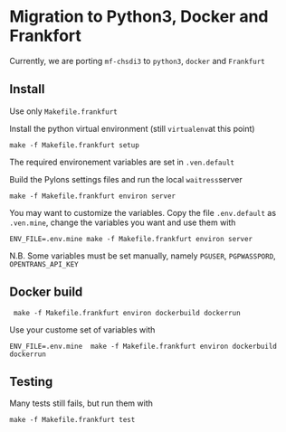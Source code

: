 Migration to Python3, Docker and Frankfort
==========================================


Currently, we are porting `mf-chsdi3` to `python3`, `docker` and `Frankfurt`

Install
-------

Use only `Makefile.frankfurt`


Install the python virtual environment (still `virtualenv`at this point)

    make -f Makefile.frankfurt setup

The required environement variables are set in `.ven.default`

 
Build the Pylons settings files and run the local `waitress`server

    make -f Makefile.frankfurt environ server
    
You may want to customize the variables. Copy the file `.env.default` as `.ven.mine`,
change the variables you want and use them with

    ENV_FILE=.env.mine make -f Makefile.frankfurt environ server
    

N.B. Some variables must be set manually, namely `PGUSER`, `PGPWASSPORD`, `OPENTRANS_API_KEY`


Docker build
------------


     make -f Makefile.frankfurt environ dockerbuild dockerrun
     
Use your custome set of variables with

    ENV_FILE=.env.mine  make -f Makefile.frankfurt environ dockerbuild dockerrun
    

Testing
-------

Many tests still fails, but run them with

    make -f Makefile.frankfurt test
